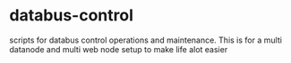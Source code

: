 databus-control
===============

scripts for databus control operations and maintenance.  This is for a multi datanode and multi web node setup to make life alot easier
